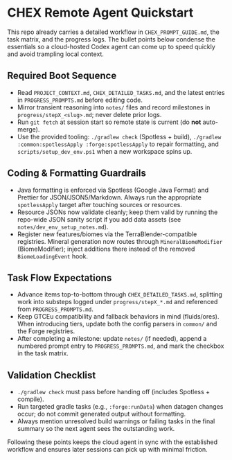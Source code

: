 # CHEX Remote Agent Quickstart

This repo already carries a detailed workflow in `CHEX_PROMPT_GUIDE.md`, the task matrix, and the progress logs. The bullet points below condense the essentials so a cloud-hosted Codex agent can come up to speed quickly and avoid trampling local context.

## Required Boot Sequence
- Read `PROJECT_CONTEXT.md`, `CHEX_DETAILED_TASKS.md`, and the latest entries in `PROGRESS_PROMPTS.md` before editing code.
- Mirror transient reasoning into `notes/` files and record milestones in `progress/stepX_<slug>.md`; never delete prior logs.
- Run `git fetch` at session start so remote state is current (do **not** auto-merge).
- Use the provided tooling: `./gradlew check` (Spotless + build), `./gradlew :common:spotlessApply :forge:spotlessApply` to repair formatting, and `scripts/setup_dev_env.ps1` when a new workspace spins up.

## Coding & Formatting Guardrails
- Java formatting is enforced via Spotless (Google Java Format) and Prettier for JSON/JSON5/Markdown. Always run the appropriate `spotlessApply` target after touching sources or resources.
- Resource JSONs now validate cleanly; keep them valid by running the repo-wide JSON sanity script if you add data assets (see `notes/dev_env_setup_notes.md`).
- Register new features/biomes via the TerraBlender-compatible registries. Mineral generation now routes through `MineralBiomeModifier` (BiomeModifier); inject additions there instead of the removed `BiomeLoadingEvent` hook.

## Task Flow Expectations
- Advance items top-to-bottom through `CHEX_DETAILED_TASKS.md`, splitting work into substeps logged under `progress/stepX_*.md` and referenced from `PROGRESS_PROMPTS.md`.
- Keep GTCEu compatibility and fallback behaviors in mind (fluids/ores). When introducing tiers, update both the config parsers in `common/` and the Forge registries.
- After completing a milestone: update `notes/` (if needed), append a numbered prompt entry to `PROGRESS_PROMPTS.md`, and mark the checkbox in the task matrix.

## Validation Checklist
- `./gradlew check` must pass before handing off (includes Spotless + compile).
- Run targeted gradle tasks (e.g., `:forge:runData`) when datagen changes occur; do not commit generated output without formatting.
- Always mention unresolved build warnings or failing tasks in the final summary so the next agent sees the outstanding work.

Following these points keeps the cloud agent in sync with the established workflow and ensures later sessions can pick up with minimal friction.

